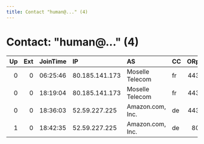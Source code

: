 ```yaml
---
title: Contact "human@..." (4)
---
```


# Contact: "human@..." (4)

|   Up |   Ext | JoinTime   | IP             | AS               | CC   |   ORp |   Dirp | OS      | Version   | Nickname            |   eFamMembers |
|-----:|------:|:-----------|:---------------|:-----------------|:-----|------:|-------:|:--------|:----------|:--------------------|--------------:|
|    0 |     0 | 06:25:46   | 80.185.141.173 | Moselle Telecom  | fr   |   443 |      0 | Linux   | 0.3.0.10  | iedittheconfig      |             1 |
|    0 |     0 | 18:19:04   | 80.185.141.173 | Moselle Telecom  | fr   |   443 |     80 | Linux   | 0.3.0.10  | Markken             |             1 |
|    0 |     0 | 18:36:03   | 52.59.227.225  | Amazon.com, Inc. | de   |   443 |      0 | Windows | 0.3.0.10  | ididntedittheconfig |             1 |
|    1 |     0 | 18:42:35   | 52.59.227.225  | Amazon.com, Inc. | de   |    80 |      0 | Windows | 0.3.0.10  | ididntedittheconfig |             1 |
